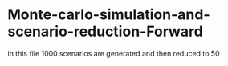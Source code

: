 # Monte-carlo-simulation-and-scenario-reduction-Forward
in this file 1000 scenarios are generated and then reduced to 50
